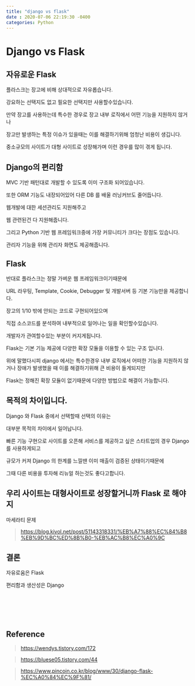 ```yaml
---
title: "django vs flask"
date : 2020-07-06 22:19:30 -0400
categories: Python
---
```



# Django vs Flask



## 자유로운 Flask

플라스크는 장고에 비해 상대적으로 자유롭습니다.

강요하는 선택지도 없고 필요한 선택지만 사용할수있습니다.

만약 장고를 사용하는데 특수한 경우로 장고 내부 로직에서 어떤 기능을 지원하지 않거나

장고만 발생하는 특정 이슈가 있을때는 이를 해결하기위해 엄청난 비용이 생깁니다.

중소규모의 사이트가 대형 사이트로 성장해가며 이런 경우를 많이 겪게 됩니다.

## Django의 편리함

MVC 기반 패턴대로 개발할 수 있도록 이미 구조화 되어있습니다.

또한 ORM 기능도 내장되어있어 다른 DB 를 배울 러닝커브도 줄어듭니다.

웹개발에 대한 세션관리도 지원해주고

웹 관련된건 다 지원해줍니다.

그리고 Python 기반 웹 프레임워크중에 가장 커뮤니티가 크다는 장점도 있습니다.

관리자 기능을 위해 관리자 화면도 제공해줍니다.


## Flask

반대로 플라스크는 정말 가벼운 웹 프레임워크이기때문에

URL 라우팅, Template, Cookie, Debugger 및 개발서버 등 기본 기능만을 제공합니다.

장고의 1/10 밖에 안되는 코드로 구현되어있으며

직접 소스코드를 분석하여 내부적으로 일어나는 일을 확인할수있습니다.

개발자가 관여할수있는 부분이 커지게됩니다.

Flask는 기본 기능 제공에 다양한 확장 모듈을 이용할 수 있는 구조 입니다.

위에 말했다시피 django 에서는 특수한경우 내부 로직에서 어떠한 기능을 지원하지 않거나 장애가 발생했을 때 이를 해결하기위해 큰 비용이 들게되지만

Flask는 정해진 확장 모듈이 없기때문에 다양한 방법으로 해결이 가능합니다.







## 목적의 차이입니다.

Django 와 Flask 중에서 선택할때 선택의 이유는

대부분 목적의 차이에서 일어납니다.

빠른 기능 구현으로 사이트를 오픈해 서비스를 제공하고 싶은 스타트업의 경우 Django 를 사용하게되고

규모가 커져 Django 의 한계를 느낄땐 이미 매출이 검증된 상태이기때문에

그때 다른 비용을 투자해 리뉴얼 하는것도 좋다고합니다.


## 우리 사이트는 대형사이트로 성장할거니까 Flask 로 해야지

마세라티 문제
> https://blog.kivol.net/post/51143318331/%EB%A7%88%EC%84%B8%EB%9D%BC%ED%8B%B0-%EB%AC%B8%EC%A0%9C




## 결론

자유로움은 Flask

편리함과 생산성은 Django



<br/><br/><br/><br/>


## Reference

> https://wendys.tistory.com/172

> https://bluese05.tistory.com/44

> https://www.pincoin.co.kr/blog/www/30/django-flask-%EC%A0%84%EC%9F%81/

